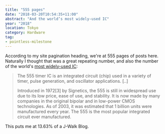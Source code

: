 ```yaml
---
title: "555 pages"
date: "2018-03-20T10:54:35+11:00"
abstract: "And the world’s most widely-used IC"
year: "2018"
location: Tokyo
category: Hardware
tag:
- pointless-milestone
---
```

According to my site pagination heading, we're at 555 pages of posts here. Naturally I thought that was a great repeating number, and also the number of the world's [most widely-used IC]:

> The 555 timer IC is an integrated circuit (chip) used in a variety of timer, pulse generation, and oscillator applications. [..] 
>
> Introduced in 1972[3] by Signetics, the 555 is still in widespread use due to its low price, ease of use, and stability. It is now made by many companies in the original bipolar and in low-power CMOS technologies. As of 2003, it was estimated that 1 billion units were manufactured every year. The 555 is the most popular integrated circuit ever manufactured.

This puts me at 13.63% of a J-Walk Blog.

[most widely-used IC]: https://en.wikipedia.org/wiki/555_timer_IC

